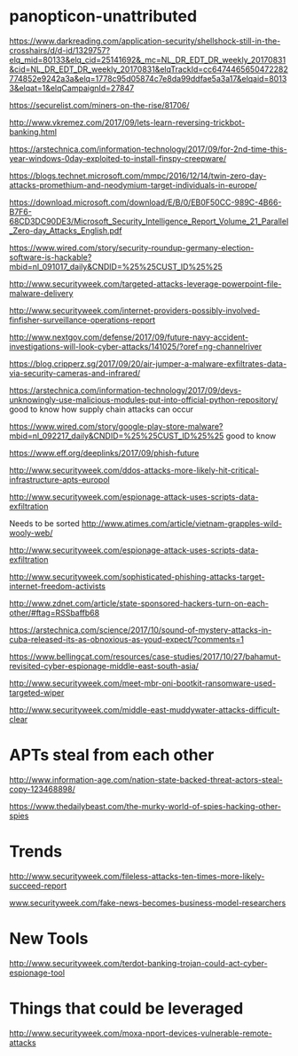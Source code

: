 # panopticon-unattributed

https://www.darkreading.com/application-security/shellshock-still-in-the-crosshairs/d/d-id/1329757?elq_mid=80133&elq_cid=25141692&_mc=NL_DR_EDT_DR_weekly_20170831&cid=NL_DR_EDT_DR_weekly_20170831&elqTrackId=cc6474465650472282774852e9242a3a&elq=1778c95d05874c7e8da99ddfae5a3a17&elqaid=80133&elqat=1&elqCampaignId=27847

https://securelist.com/miners-on-the-rise/81706/

http://www.vkremez.com/2017/09/lets-learn-reversing-trickbot-banking.html 

https://arstechnica.com/information-technology/2017/09/for-2nd-time-this-year-windows-0day-exploited-to-install-finspy-creepware/

https://blogs.technet.microsoft.com/mmpc/2016/12/14/twin-zero-day-attacks-promethium-and-neodymium-target-individuals-in-europe/

https://download.microsoft.com/download/E/B/0/EB0F50CC-989C-4B66-B7F6-68CD3DC90DE3/Microsoft_Security_Intelligence_Report_Volume_21_Parallel_Zero-day_Attacks_English.pdf

https://www.wired.com/story/security-roundup-germany-election-software-is-hackable?mbid=nl_091017_daily&CNDID=%25%25CUST_ID%25%25

http://www.securityweek.com/targeted-attacks-leverage-powerpoint-file-malware-delivery

http://www.securityweek.com/internet-providers-possibly-involved-finfisher-surveillance-operations-report

http://www.nextgov.com/defense/2017/09/future-navy-accident-investigations-will-look-cyber-attacks/141025/?oref=ng-channelriver

https://blog.cripperz.sg/2017/09/20/air-jumper-a-malware-exfiltrates-data-via-security-cameras-and-infrared/

https://arstechnica.com/information-technology/2017/09/devs-unknowingly-use-malicious-modules-put-into-official-python-repository/ good to know how supply chain attacks can occur

https://www.wired.com/story/google-play-store-malware?mbid=nl_092217_daily&CNDID=%25%25CUST_ID%25%25
good to know

https://www.eff.org/deeplinks/2017/09/phish-future

http://www.securityweek.com/ddos-attacks-more-likely-hit-critical-infrastructure-apts-europol

http://www.securityweek.com/espionage-attack-uses-scripts-data-exfiltration

Needs to be sorted
http://www.atimes.com/article/vietnam-grapples-wild-wooly-web/

http://www.securityweek.com/espionage-attack-uses-scripts-data-exfiltration

http://www.securityweek.com/sophisticated-phishing-attacks-target-internet-freedom-activists

http://www.zdnet.com/article/state-sponsored-hackers-turn-on-each-other/#ftag=RSSbaffb68

https://arstechnica.com/science/2017/10/sound-of-mystery-attacks-in-cuba-released-its-as-obnoxious-as-youd-expect/?comments=1

https://www.bellingcat.com/resources/case-studies/2017/10/27/bahamut-revisited-cyber-espionage-middle-east-south-asia/

http://www.securityweek.com/meet-mbr-oni-bootkit-ransomware-used-targeted-wiper

http://www.securityweek.com/middle-east-muddywater-attacks-difficult-clear

# APTs steal from each other

http://www.information-age.com/nation-state-backed-threat-actors-steal-copy-123468898/

https://www.thedailybeast.com/the-murky-world-of-spies-hacking-other-spies

# Trends

http://www.securityweek.com/fileless-attacks-ten-times-more-likely-succeed-report

www.securityweek.com/fake-news-becomes-business-model-researchers

# New Tools

http://www.securityweek.com/terdot-banking-trojan-could-act-cyber-espionage-tool

# Things that could be leveraged

http://www.securityweek.com/moxa-nport-devices-vulnerable-remote-attacks
